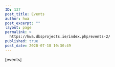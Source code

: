 ```yaml
---
ID: 137
post_title: Events
author: hwa
post_excerpt: ""
layout: page
permalink: >
  https://hwa.dbsprojects.ie/index.php/events-2/
published: true
post_date: 2020-07-18 10:30:49
---
```

[events]